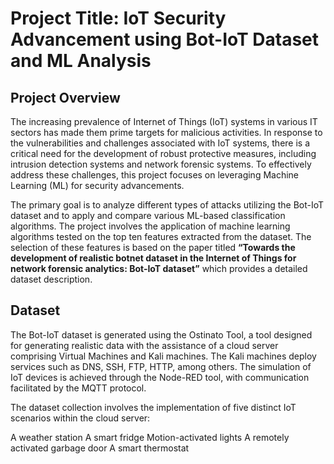 # Project Title: IoT Security Advancement using Bot-IoT Dataset and ML Analysis
## Project Overview
The increasing prevalence of Internet of Things (IoT) systems in various IT sectors has made them prime targets for malicious activities. In response to the vulnerabilities and challenges associated with IoT systems, there is a critical need for the development of robust protective measures, including intrusion detection systems and network forensic systems. To effectively address these challenges, this project focuses on leveraging Machine Learning (ML) for security advancements.

The primary goal is to analyze different types of attacks utilizing the Bot-IoT dataset and to apply and compare various ML-based classification algorithms. The project involves the application of machine learning algorithms tested on the top ten features extracted from the dataset. The selection of these features is based on the paper titled **“Towards the development of realistic botnet dataset in the Internet of Things for network forensic analytics: Bot-IoT dataset”** which provides a detailed dataset description.

## Dataset
The Bot-IoT dataset is generated using the Ostinato Tool, a tool designed for generating realistic data with the assistance of a cloud server comprising Virtual Machines and Kali machines. The Kali machines deploy services such as DNS, SSH, FTP, HTTP, among others. The simulation of IoT devices is achieved through the Node-RED tool, with communication facilitated by the MQTT protocol.

The dataset collection involves the implementation of five distinct IoT scenarios within the cloud server:

A weather station
A smart fridge
Motion-activated lights
A remotely activated garbage door
A smart thermostat




